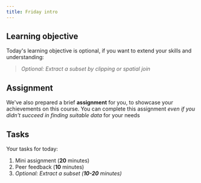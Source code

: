 ```yaml
---
title: Friday intro
---
```


## Learning objective
Today's learning objective is optional, if you want to extend your skills and understanding:

> *Optional: Extract a subset by clipping or spatial join*

## Assignment

We've also prepared a brief **assignment** for you, to showcase your achievements on this course.  You can complete this assignment *even if you didn't succeed in finding suitable data* for your needs

## Tasks
Your tasks for today:
1. Mini assignment (**20** minutes)
2. Peer feedback (**10** minutes)
3. *Optional: Extract a subset (**10-20** minutes)*
